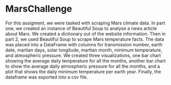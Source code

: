 # MarsChallenge
For this assigment, we were tasked with scraping Mars climate data. In part one, we created an instance of Beautiful Soup to analyse a news article about Mars. We created a dictionary out of the website information. Then in part 2, we used Beautiful Soup to scrape Mars temperature facts. The data was placed into a DataFrame with columns for transmission number, earth date, martian days, solar longitude, martian month, minimum temperature, and atmospheric pressure. We created three visualizations, one bar chart showing the average daily temperature for all the months, another bar chart to show the average daily atmospheric pressure for all the months, and a plot that shows the daily minimum temperature per earth year. Finally, the dataframe was exported into a csv file. 
